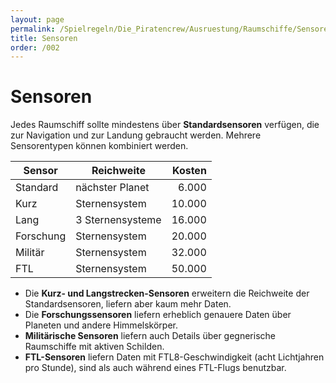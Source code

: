 ```yaml
---
layout: page
permalink: /Spielregeln/Die_Piratencrew/Ausruestung/Raumschiffe/Sensoren
title: Sensoren
order: /002
---
```


# Sensoren

Jedes Raumschiff sollte mindestens über **Standardsensoren** verfügen, die zur Navigation und zur Landung gebraucht werden. Mehrere Sensorentypen können kombiniert werden.

| Sensor | Reichweite | Kosten |
| ------ | ---------- | -----: |
| Standard | nächster Planet | 6.000 |
| Kurz | Sternensystem | 10.000 |
| Lang | 3 Sternensysteme | 16.000 |
| Forschung | Sternensystem | 20.000 |
| Militär | Sternensystem | 32.000 |
| FTL | Sternensystem | 50.000 |

- Die **Kurz- und Langstrecken-Sensoren** erweitern die Reichweite der Standardsensoren, liefern aber kaum mehr Daten.
- Die **Forschungssensoren** liefern erheblich genauere Daten über Planeten und andere Himmelskörper.
- **Militärische Sensoren** liefern auch Details über gegnerische Raumschiffe mit aktiven Schilden.
- **FTL-Sensoren** liefern Daten mit FTL8-Geschwindigkeit (acht Lichtjahren pro Stunde), sind als auch während eines FTL-Flugs benutzbar.
